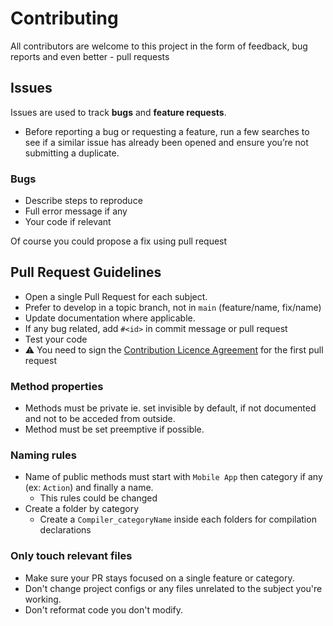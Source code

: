 # Contributing

All contributors are welcome to this project in the form of feedback, bug reports and even better - pull requests

## Issues

Issues are used to track **bugs** and **feature requests**.

* Before reporting a bug or requesting a feature, run a few searches to
see if a similar issue has already been opened and ensure you’re not submitting
a duplicate.

### Bugs

* Describe steps to reproduce
* Full error message if any
* Your code if relevant

Of course you could propose a fix using pull request

## Pull Request Guidelines

* Open a single Pull Request for each subject.
* Prefer to develop in a topic branch, not in `main` (feature/name, fix/name)
* Update documentation where applicable.
* If any bug related, add `#<id>` in commit message or pull request
* Test your code
* ⚠️ You need to sign the [Contribution Licence Agreement](cla/4DCLA.md) for the first pull request

### Method properties

* Methods must be private ie. set invisible by default, if not documented and not to be acceded from outside.
* Method must be set preemptive if possible.

### Naming rules

* Name of public methods must start with `Mobile App` then category if any (ex: `Action`) and finally a name.
  * This rules could be changed
* Create a folder by category
  * Create a `Compiler_categoryName` inside each folders for compilation declarations

### Only touch relevant files

* Make sure your PR stays focused on a single feature or category.
* Don't change project configs or any files unrelated to the subject you're working.
* Don't reformat code you don't modify.
